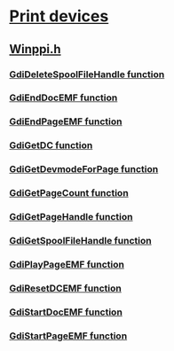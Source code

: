 # [Print devices](../_print/index.md)
## [Winppi.h](index.md)
### [GdiDeleteSpoolFileHandle function](../winppi/nf-winppi-gdideletespoolfilehandle.md)
### [GdiEndDocEMF function](../winppi/nf-winppi-gdienddocemf.md)
### [GdiEndPageEMF function](../winppi/nf-winppi-gdiendpageemf.md)
### [GdiGetDC function](../winppi/nf-winppi-gdigetdc.md)
### [GdiGetDevmodeForPage function](../winppi/nf-winppi-gdigetdevmodeforpage.md)
### [GdiGetPageCount function](../winppi/nf-winppi-gdigetpagecount.md)
### [GdiGetPageHandle function](../winppi/nf-winppi-gdigetpagehandle.md)
### [GdiGetSpoolFileHandle function](../winppi/nf-winppi-gdigetspoolfilehandle.md)
### [GdiPlayPageEMF function](../winppi/nf-winppi-gdiplaypageemf.md)
### [GdiResetDCEMF function](../winppi/nf-winppi-gdiresetdcemf.md)
### [GdiStartDocEMF function](../winppi/nf-winppi-gdistartdocemf.md)
### [GdiStartPageEMF function](../winppi/nf-winppi-gdistartpageemf.md)
